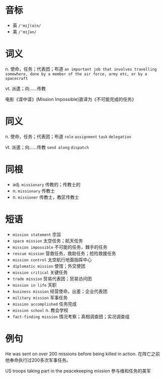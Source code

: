 # 音标

- 英 `/'mɪʃ(ə)n/`
- 美 `/'mɪʃən/`

# 词义

n. 使命，任务；代表团；布道
`an important job that involves travelling somewhere, done by a member of the air force, army etc, or by a spacecraft`

vt. 派遣；向……传教




电影《谍中谍》(Mission Impossible)直译为《不可能完成的任务》

# 同义

n. 使命，任务；代表团；布道
`role` `assignment` `task` `delegation`

vt. 派遣；向……传教
`send along` `dispatch`

# 同根

- adj. `missionary` 传教的；传教士的
- n. `missionary` 传教士
- n. `missioner` 传教士，教区传教士

# 短语

- `mission statement` 宗旨
- `space mission` 太空任务；航天任务
- `mission impossible` 不可能的任务，棘手的任务
- `rescue mission` 营救任务，救助任务；抢险救援任务
- `mission control` 太空航行地面指挥中心
- `diplomatic mission` 使馆；外交使团
- `mission critical` 关键任务
- `trade mission` 贸易代表团；贸易访问团
- `mission in life` 天职
- `business mission` 经营使命，出差；企业代表团
- `military mission` 军事任务
- `mission accomplished` 任务完成
- `mission school` n. 教会学校
- `fact-finding mission` 情况考察；真相调查团；实况调查组

# 例句

He was sent on over 200 missions before being killed in action.
在阵亡之前他奉命执行过200多次军事任务。

US troops taking part in the peacekeeping mission
参与维和任务的美军


